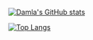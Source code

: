 [![Damla's GitHub stats](https://github-readme-stats.vercel.app/api?username=damlayildiz&theme=github_dark)](https://github.com/damlayildiz/github-readme-stats)

[![Top Langs](https://github-readme-stats.vercel.app/api/top-langs/?username=damlayildiz&theme=github_dark&layout=compact)](https://github.com/anuraghazra/github-readme-stats)



